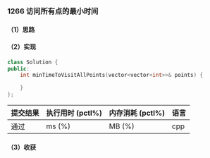 ### 1266 访问所有点的最小时间

#### （1）思路

#### （2）实现

```cpp
class Solution {
public:
    int minTimeToVisitAllPoints(vector<vector<int>>& points) {

    }
};
```

| 提交结果 | 执行用时 (pctl%) | 内存消耗 (pctl%) | 语言 |
|:---------|:-----------------|:-----------------|:-----|
| 通过     |  ms (%)   |  MB (%)  | cpp  |

#### （3）收获
